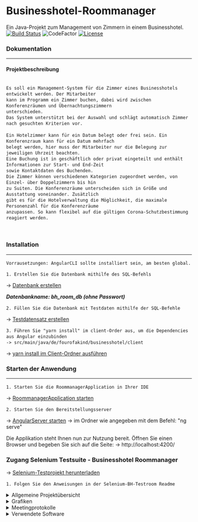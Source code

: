 
# Businesshotel-Roommanager
Ein Java-Projekt zum Management von Zimmern in einem Businesshotel.<br> 
[![Build Status](https://github.com/fh-erfurt/Businesshotel-Roommanager/workflows/JavaCIwithMaven/badge.svg)](https://github.com/fh-erfurt/Businesshotel-Roommanager/actions)
![CodeFactor](https://img.shields.io/badge/JAVA-14-blue)
[![License](http://img.shields.io/:license-mit-blue.svg)](https://github.com/fh-erfurt/Businesshotel-Roommanager/blob/master/LICENSE)

### Dokumentation

___

#### Projektbeschreibung
```

Es soll ein Management-System für die Zimmer eines Businesshotels entwickelt werden. Der Mitarbeiter 
kann im Programm ein Zimmer buchen, dabei wird zwischen Konferenzräumen und Übernachtungszimmern 
unterschieden.
Das System unterstützt bei der Auswahl und schlägt automatisch Zimmer nach gesuchten Kriterien vor.

Ein Hotelzimmer kann für ein Datum belegt oder frei sein. Ein Konferenzraum kann für ein Datum mehrfach 
belegt werden, hier muss der Mitarbeiter nur die Belegung zur jeweiligen Uhrzeit beachten.
Eine Buchung ist in geschäftlich oder privat eingeteilt und enthält Informationen zur Start- und End-Zeit 
sowie Kontaktdaten des Buchenden.
Die Zimmer können verschiedenen Kategorien zugeordnet werden, von Einzel- über Doppelzimmern bis hin 
zu Suiten. Die Konferenzräume unterscheiden sich in Größe und Ausstattung voneinander. Zusätzlich 
gibt es für die Hotelverwaltung die Möglichkeit, die maximale Personenzahl für die Konferenzräume 
anzupassen. So kann flexibel auf die gültigen Corona-Schutzbestimmung reagiert werden. 



```
### Installation

___

```
Vorrausetzungen: AngularCLI sollte installiert sein, am besten global.

```

	1. Erstellen Sie die Datenbank mithilfe des SQL-Befehls 
-> [Datenbank erstellen](database/DatabaseCreate.sql) 

***Datenbankname: bh_room_db  (ohne Passwort)***

	2. Füllen Sie die Datenbank mit Testdaten mithilfe der SQL-Befehle
-> [Testdatensatz erstellen](database/Testdatensatz.sql) 

	3. Führen Sie "yarn install" im client-Order aus, um die Dependencies aus Angular einzubinden
	-> src/main/java/de/fourofakind/businesshotel/client
-> [yarn install im Client-Ordner ausführen](src/main/java/de/fourofakind/businesshotel/client) 

### Starten der Anwendung

___

	1. Starten Sie die RoommanagerApplication in Ihrer IDE
-> [RoommanagerApplication starten](src/main/java/de/fourofakind/businesshotel/server/RoommanagerApplication.java) 
	
	2. Starten Sie den Bereitstellungsserver 
-> [AngularServer starten](src/main/java/de/fourofakind/businesshotel/client)
	-> im Ordner wie angegeben mit dem Befehl: "ng serve"

Die Applikation steht Ihnen nun zur Nutzung bereit. Öffnen Sie einen Browser und begeben Sie sich auf die Seite:
	-> http://localhost:4200/


### Zugang Selenium Testsuite - Businesshotel Roommanager
	
-> [Selenium-Testprojekt herunterladen](https://github.com/Thom-Mon/Selenium_Test_BH_Room.git)
	
	1. Folgen Sie den Anweisungen in der Selenium-BH-Testroom Readme
	
	
<details>
<summary> Allgemeine Projektübersicht </summary>
<br>

## Projektteam
* Niklas Wiemuth
* Marius Lange
* Thomas Gebel

## Anforderungsbeschreibung
Grobziele sind:

	- Erstellung und Implementierung eines Raumverwaltungssystem
	- Erstellung und Implementierung eines Buchungsverwaltungssystem
	- Erstellung und Implementierung eines Kundenverwaltungssystem

## Abgrenzungskriterien
Nicht zum Projektumfang gehören:

	- Personalverwaltung
	- Lohnbuchhaltung/Zeiterfassung
	- Rechnung und Mahnwesen
	
</details>


<details>
<summary> Grafiken </summary>
<br>

### Projektübersicht
![alt text](Projektübersicht.png "Projektübersicht Bild")

### Klassendiagramm
![alt text](Klassendiagramm.png "Klassenübersicht Bild")

### Use Case Diagramme
<details>
<summary>UseCaseDiagramme Booking</summary>

![alt text](UseCaseDiagramme_Booking.png "UseCaseDiagramme Booking")

</details>
<details>
<summary>UseCaseDiagramme Customer</summary>

![alt text](UseCaseDiagramme_Customer.png "UseCaseDiagramme Customer")

</details>
<details>
<summary>UseCaseDiagramme Room</summary>

![alt text](UseCaseDiagramme_Room.png "UseCaseDiagramme Room")

</details>	

</details>



<details>
<summary> Meetingprotokolle </summary>
<br>

* [Java 1](Meeting_Protocols/Meetings.md) 
* [Java 2](Meeting_Protocols/Meetings2.md)

</details>






<details>
<summary> Verwendete Software </summary>
<br>

* [IntelliJ](https://www.jetbrains.com/de-de/idea/) - IDE für JAVA (Server)
* [Webstorm](https://www.jetbrains.com/de-de/webstorm/) - IDE für Angular (Client)
* [VSCode](https://code.visualstudio.com/) - IDE für Angular (Client)	
* [draw.io](https://app.diagrams.net/) - Tool für die Erstellung der Diagramme
* [lucidchart](https://app.lucidchart.com/) - Tool für die Erstellung der Diagramme
* [Office](https://www.office.com/) - Office Programm
* [Git](https://git-scm.com/) - Versionskontrolle
* [Webex](https://www.webex.com/de/video-conferencing.html) - Kommunikationsmittel für regelmäßige Meetings
* [Telegram](https://telegram.org/) - Kommunikationsmittel zum schnellen Austausch
* [MySQLWorkbench](https://www.mysql.com/de/products/workbench/) - Entwurf der Datenbank und Generierung des SQL Skripts

</details>


